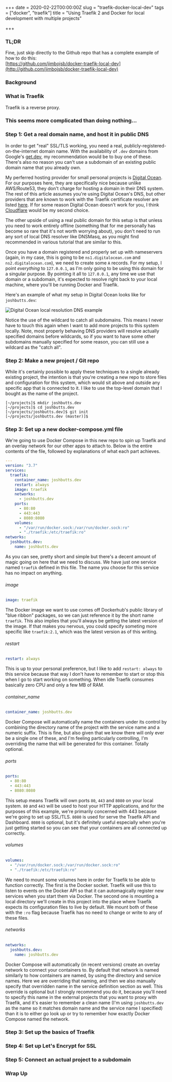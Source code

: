 +++
date = 2020-02-22T00:00:00Z
slug = "traefik-docker-local-dev"
tags = ["docker", "traefik"]
title = "Using Traefik 2 and Docker for local development with multiple projects"

+++
### TL;DR

Fine, just skip directly to the Github repo that has a complete example of how to do this:  
[https://github.com/jimbojsb/docker-traefik-local-dev](http://github.com/jimbojsb/docker-traefik-local-dev)

### Background

### What is Traefik

Traefik is a reverse proxy.

### This seems more complicated than doing nothing...

### Step 1: Get a real domain name, and host it in public DNS

In order to get "real" SSL/TLS working, you need a real, publicly-registered-on-the-internet domain name. With the availability of `.dev` domains from Google's [get.dev](https://get.dev), my recommendation would be to buy one of these. There's also no reason you can't use a subdomain of an existing public domain name that you already own.

My perferred hosting provider for small personal projects is [Digital Ocean](https://www.digitalocean.com). For our purposes here, they are specifically nice because unlike AWS/Route53, they don't charge for hosting a domain in their DNS system. The rest of this article assumes you're using Digital Ocean's DNS, but other providers that are known to work with the Traefik certificate resolver are listed [here](https://docs.traefik.io/https/acme/#providers). If for some reason Digital Ocean doesn't work for you, I think [Cloudflare](https://cloudflare.com) would be my second choice.

The other upside of using a real public domain for this setup is that unless you need to work entirely offline (something that for me personally has become so rare that it's not worth worrying about), you don't need to run any sort of local DNS resolver like DNSMasq, as you might find recommended in various tutorial that are similar to this.

 Once you have a domain registered and properly set up with nameservers (again, in my case, this is going to be `ns1.digitalocean.com` and `ns2.digitalocean.com`), we need to create some `A` records. For my setup, I point *everything* to `127.0.0.1`, as I'm only going to be using this domain for a singular purpose. By pointing it all to `127.0.0.1`, any time we use that domain or a subdomain, it's expected to resolve right back to your local machine, where you'll be running Docker and Traefik.
 
Here's an example of what my setup in Digital Ocean looks like for `joshbutts.dev`:

![Digital Ocean local resolution DNS example](/images/posts/digitalocean-dns-local.png)

Notice the use of the wildcard to catch all subdomains. This means I never have to touch this again when I want to add more projects to this system locally. Note, most properly behaving DNS providers will resolve actually specified domains before wildcards, so if you want to have some other subdomains manually specified for some reason, you can still use a wildcard as the "catch all".

### Step 2: Make a new project / Git repo

While it's certainly possible to apply these techniques to a single already existing project, the intention is that you're creating a new repo to store files and configuration for this system, which would sit above and outside any specific app that is connected to it. I like to use the top-level domain that I bought as the name of the project.
```
[~/projects]$ mkdir joshbutts.dev
[~/projects]$ cd joshbutts.dev
[~/projects/joshbutts.dev]$ git init
[~/projects/joshbutts.dev (master)]$
```

### Step 3: Set up a new docker-compose.yml file

We're going to use Docker Compose in this new repo to spin up Traefik and an overlay network for our other apps to attach to. Below is the entire contents of the file, followed by explanations of what each part achieves.

```yaml
---
version: "3.7"
services:
  traefik:
    container_name: joshbutts.dev
    restart: always
    image: traefik
    networks:
      - joshbutts.dev
    ports:
      - 80:80
      - 443:443
      - 8080:8080
    volumes:
      - "/var/run/docker.sock:/var/run/docker.sock:ro"
      - "./traefik:/etc/traefik:ro"
networks:
  joshbutts.dev:
    name: joshbutts.dev
```
As you can see, pretty short and simple but there's a decent amount of magic going on here that we need to discuss. We have just one service named `traefik` defined in this file. The name you choose for this service has no impact on anything.

###### image
```yaml
image: traefik
```
The Docker image we want to use comes off Dockerhub's public library of "blue ribbon" packages, so we can just reference it by the short name `traefik`. This also implies that you'll always be getting the latest version of the image. If that makes you nervous, you could specify someting more specific like `traefik:2.1`, which was the latest version as of this writing.

###### restart
```yaml
restart: always
```
This is up to your personal preference, but I like to add `restart: always` to this service because that way I don't have to remember to start or stop this when I go to start working on something. When idle Traefik consumes basically zero CPU and only a few MB of RAM.

###### container_name
```yaml
container_name: joshbutts.dev
```
Docker Compose will automatically name the containers under its control by combining the directory name of the project with the service name and a numeric suffix. This is fine, but also given that we know there will only ever be a single one of these, and I'm feeling particularly controlling, I'm overriding the name that will be generated for this container. Totally optional.

###### ports
```yaml
ports:
  - 80:80
  - 443:443
  - 8080:8080
```
This setup means Traefik will own ports `80`, `443` and `8080` on your local system. `80` and `443` will be used to host your HTTP applications, and for the purposes of this example, we're primarily concerned with 443 because we're going to set up SSL/TLS. `8080` is used for serve the Traefik API and Dashboard. `8080` is optional, but it's definitely useful especially when you're just getting started so you can see that your containers are all connected up correctly.

###### volumes
```yaml
volumes:
  - "/var/run/docker.sock:/var/run/docker.sock:ro"
  - "./traefik:/etc/traefik:ro"
```
We need to mount some volumes here in order for Traefik to be able to function correctly. The first is the Docker socket. Traefik will use this to listen to events on the Docker API so that it can automagically register new services when you start them via Docker. The second one is mounting a local directory we'll create in this project into the place where Traefik expects its configuration files to live by default. We mount both of these with the `:ro` flag because Traefik has no need to change or write to any of these files.

###### networks
```yaml
networks:
  joshbutts.dev:
    name: joshbutts.dev
```
Docker Compose will automatically (in recent versions) create an overlay network to connect your containers to. By default that network is named similarly to how containers are named, by using the directory and service names. Here we are overriding that naming, and then we also manually specify that overridden name in the service definition section as well. This override is optional but I strongly recommend you do it, because you'll need to specify this name in the external projects that you want to proxy with Traefik, and it's easier to remember a clean name (I'm using `joshbutts.dev` as the name so it matches domain name and the service name I specified) than it is to either go look up or try to remember how exactly Docker Compose named the network.
   
### Step 3: Set up the basics of Traefik

### Step 4: Set up Let's Encrypt for SSL

### Step 5: Connect an actual project to a subdomain

### Wrap Up